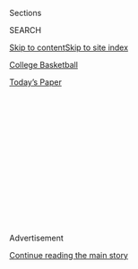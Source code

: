 <div id="app">

<div>

<div>

<div>

<div class="NYTAppHideMasthead css-1q2w90k e1suatyy0">

<div class="section css-ui9rw0 e1suatyy2">

<div class="css-eph4ug er09x8g0">

<div class="css-6n7j50">

</div>

<span class="css-1dv1kvn">Sections</span>

<div class="css-10488qs">

<span class="css-1dv1kvn">SEARCH</span>

</div>

[Skip to content](#site-content)[Skip to site index](#site-index)

</div>

<div id="masthead-section-label" class="css-1wr3we4 eaxe0e00">

[College
Basketball](https://www.nytimes3xbfgragh.onion/section/sports/ncaabasketball)

</div>

<div class="css-10698na e1huz5gh0">

</div>

</div>

<div id="masthead-bar-one" class="section hasLinks css-15hmgas e1csuq9d3">

<div class="css-uqyvli e1csuq9d0">

</div>

<div class="css-1uqjmks e1csuq9d1">

</div>

<div class="css-9e9ivx">

[](https://myaccount.nytimes3xbfgragh.onion/auth/login?response_type=cookie&client_id=vi)

</div>

<div class="css-1bvtpon e1csuq9d2">

[Today’s
Paper](https://www.nytimes3xbfgragh.onion/section/todayspaper)

</div>

</div>

</div>

</div>

<div data-aria-hidden="false">

<div id="site-content" data-role="main">

<div>

<div class="css-1aor85t" style="opacity:0.000000001;z-index:-1;visibility:hidden">

<div class="css-1hqnpie">

<div class="css-epjblv">

<span class="css-17xtcya">[College
Basketball](/section/sports/ncaabasketball)</span><span class="css-x15j1o">|</span><span class="css-fwqvlz">No
Summer Tournaments Means More Recruits Committing to
Colleges</span>

</div>

<div class="css-k008qs">

<div class="css-1iwv8en">

<span class="css-18z7m18"></span>

<div>

</div>

</div>

<span class="css-1n6z4y">https://nyti.ms/2XcmthL</span>

<div class="css-1705lsu">

<div class="css-4xjgmj">

<div class="css-4skfbu" data-role="toolbar" data-aria-label="Social Media Share buttons, Save button, and Comments Panel with current comment count" data-testid="share-tools">

  - 
  - 
  - 
  - 
    
    <div class="css-6n7j50">
    
    </div>

  - 

</div>

</div>

</div>

</div>

</div>

</div>

<div id="NYT_TOP_BANNER_REGION" class="css-13pd83m">

</div>

<div id="top-wrapper" class="css-1sy8kpn">

<div id="top-slug" class="css-l9onyx">

Advertisement

</div>

[Continue reading the main
story](#after-top)

<div class="ad top-wrapper" style="text-align:center;height:100%;display:block;min-height:250px">

<div id="top" class="place-ad" data-position="top" data-size-key="top">

</div>

</div>

<div id="after-top">

</div>

</div>

<div>

<div id="sponsor-wrapper" class="css-1hyfx7x">

<div id="sponsor-slug" class="css-19vbshk">

Supported by

</div>

[Continue reading the main
story](#after-sponsor)

<div id="sponsor" class="ad sponsor-wrapper" style="text-align:center;height:100%;display:block">

</div>

<div id="after-sponsor">

</div>

</div>

<div class="css-186x18t">

</div>

<div class="css-1vkm6nb ehdk2mb0">

# No Summer Tournaments Means More Recruits Committing to Colleges

</div>

Villanova has already received verbal commitments from enough players to
build most of a starting lineup for future seasons.

<div class="css-79elbk" data-testid="photoviewer-wrapper">

<div class="css-z3e15g" data-testid="photoviewer-wrapper-hidden">

</div>

<div class="css-1a48zt4 ehw59r15" data-testid="photoviewer-children">

![<span class="css-16f3y1r e13ogyst0" data-aria-hidden="true">During the
coronavirus pandemic, Villanova Coach Jay Wright has assembled the best
recruits among athletes graduating high school in 2021. Most would not
usually have committed this early if not for the health
crisis.</span><span class="css-cnj6d5 e1z0qqy90" itemprop="copyrightHolder"><span class="css-1ly73wi e1tej78p0">Credit...</span><span><span>Laurence
Kesterson/Associated
Press</span></span></span>](https://static01.graylady3jvrrxbe.onion/images/2020/08/02/sports/28collegehoops-recruiting-1/merlin_169791603_d3412c58-3ce2-449c-8db8-1e1440bb4b48-articleLarge.jpg?quality=75&auto=webp&disable=upscale)

</div>

</div>

<div class="css-18e8msd">

<div class="css-vp77d3 epjyd6m0">

<div class="css-1baulvz">

By <span class="css-1baulvz last-byline" itemprop="name">Adam
Zagoria</span>

</div>

</div>

  - 
    
    <div class="css-ld3wwf e16638kd2">
    
    July 30,
    2020
    
    </div>

  - 
    
    <div class="css-4xjgmj">
    
    <div class="css-d8bdto" data-role="toolbar" data-aria-label="Social Media Share buttons, Save button, and Comments Panel with current comment count" data-testid="share-tools">
    
      - 
      - 
      - 
      - 
        
        <div class="css-6n7j50">
        
        </div>
    
      - 
    
    </div>
    
    </div>

</div>

</div>

<div class="section meteredContent css-1r7ky0e" name="articleBody" itemprop="articleBody">

<div class="css-1fanzo5 StoryBodyCompanionColumn">

<div class="css-53u6y8">

In April, Jay Wright, the men’s basketball coach at Villanova, worried
the coronavirus pandemic would hurt his ability to recruit players from
next year’s high school class.

Because coaches could not watch players in person or have them visit
their campuses that month, Wright was not sure how he and his staff
would be able to properly evaluate the athletes.

“If it affects us and hurts us a little bit, so what?” Wright said in
April. “Suck it up. There’s a lot more important things going on in our
world right now.”

Three months later, his fears seem almost quaint.

After two recent verbal commitments, Wright and his staff now have four
rising seniors committed and thus the No. 1 recruiting class for 2021,
according to the recruiting website 247Sports.com. They include players
who could start in the future: point guard Angelo Brizzi of Virginia,
shooting guard Jordan Longino of Pennsylvania, small forward Trey
Patterson of New Jersey and the big man Nnanna Njoku of Delaware. Under
Wright, Villanova has won two of the last four N.C.A.A. championships,
and these players are eager to be a part of the growing tradition.

</div>

</div>

<div class="css-1fanzo5 StoryBodyCompanionColumn">

<div class="css-53u6y8">

“We don’t have A.A.U. this year, and normally we would be traveling and
focusing on games,” Patterson, out of Rutgers Preparatory School, said
Tuesday in a phone interview. “But because of the pandemic, me and my
family, we’ve had more time to talk to schools and evaluate programs, so
I think that kind of expedited the process.”

In a normal summer, Patterson and many of the other top high school
prospects would be out playing this month at the Nike Peach Jam in North
Augusta, S.C., or at other events across the nation trying to impress
coaches and attract scholarship offers.

Now, with tournaments largely canceled because of the virus and the
N.C.A.A. imposing a dead period for recruiting through at least August,
Patterson verbally committed on June 18 and plans to sign his letter of
intent in the fall.

Several other schools are also benefiting. Baylor, Butler, Ohio State,
Southern California, Louisville, Michigan and Florida State each had
three players committed for 2021 as of Wednesday.

“What’s really pushed up the whole recruiting process is the pandemic
because kids are uncertain as to whether they’re ever going to be able
to make paid visits to these schools, so they’ve had these virtual
visits,” Tom Konchalski, a longtime recruiting expert, said in a phone
interview. “Obviously, that doesn’t give them as much of a feel for the
team, the campus, the coach, the players and the whole culture of the
school as if they took a visit when school was actually in session. But
it’s better than nothing.”

</div>

</div>

<div class="css-1fanzo5 StoryBodyCompanionColumn">

<div class="css-53u6y8">

Jeff Ngandu, a Canadian big man originally from the Democratic Republic
of Congo, pledged to Seton Hall in May for the 2020-21 season without
ever having visited the New Jersey school. Saquan Singleton similarly
committed in April for 2020 to New Mexico out of Hutchinson (Kan.)
Community College. Both stayed in touch with their future coaching
staffs through videoconferencing and phone calls.

“Unfortunately, I couldn’t get to see the visit but I just felt the love
and the connection,” Singleton said.

Jordan Riley, a rising senior guard at Brentwood High School on Long
Island, committed on Friday to Georgetown after only a one-hour visit to
the university this month with his father, Monty. They were not able to
see any students or meet with the basketball team because the campus was
closed. They did not even let Georgetown’s coach, Patrick Ewing, and his
staff know they were on campus.

Yet the visit — along with Ewing’s recruiting message on a daily basis —
was enough to make the 6-foot-4, 185-pound guard pledge to the Hoyas
over Kansas, Florida State, Connecticut and St. John’s. He had visited
St. John’s and UConn, but was unable to visit the other campuses.

“I saw the campus, I saw what I liked and I’m just ready to go there,”
Riley said of Georgetown.

Monty Riley said he wanted to speed up the process because he was being
overwhelmed with calls that he normally would not have received in a
nonpandemic year.

“It was just too many phone calls,” Monty Riley said. “One day I got 30
phone calls. And I’m working. I made him shorten his list and made him
go on from there.”

</div>

</div>

<div class="css-1fanzo5 StoryBodyCompanionColumn">

<div class="css-53u6y8">

Rising seniors and incoming college freshmen aren’t the only ones
committing during the pandemic.

Emoni Bates, the No. 1 prospect in the class of 2022 out of Michigan,
verbally committed to Michigan State last month, more than two years
before he will play his first college basketball game.

</div>

</div>

<div class="css-79elbk" data-testid="photoviewer-wrapper">

<div class="css-z3e15g" data-testid="photoviewer-wrapper-hidden">

</div>

<div class="css-1a48zt4 ehw59r15" data-testid="photoviewer-children">

![<span class="css-16f3y1r e13ogyst0" data-aria-hidden="true">Emoni
Bates, who has been compared to Kevin Durant, is one of the top recruits
among high schoolers graduating in 2022. He has verbally committed to
Michigan
State.</span><span class="css-cnj6d5 e1z0qqy90" itemprop="copyrightHolder"><span class="css-1ly73wi e1tej78p0">Credit...</span><span>Scott
W. Grau/Icon Sportswire, via Getty
Images</span></span>](https://static01.graylady3jvrrxbe.onion/images/2020/08/02/sports/28collegehoops-recruiting-2/28collegehoops-recruiting-2-articleLarge.jpg?quality=75&auto=webp&disable=upscale)

</div>

</div>

<div class="css-1fanzo5 StoryBodyCompanionColumn">

<div class="css-53u6y8">

That could change if Bates reclassifies into the 2021 class. And if the
N.B.A.’s one-and-done rule is collectively bargained away by 2022,
Bates, who has been compared to a young Kevin Durant, could just enter
the N.B.A. draft in 2022 and skip college altogether. He could also
forgo college, and make money, by entering the G-League’s pro pathway
program for elite prospects.

For now, though, his college decision has been made.

“The pandemic had no influence over the timing of our Michigan State
decision,” Elgin Bates, Emoni’s father, said in a text message. “We just
chose to let it be known what we’ve been thinking since seventh grade at
this time. There was no point in waiting or wasting anyone’s time
recruiting.”

Michigan State landed a second pledge in the junior class this week when
center Enoch Boakye verbally pledged to Coach Tom Izzo’s team.

Some college coaches and others in the game believe there could be
another downside to these early commitments besides players changing
their minds before officially signing. They’re bracing for more
transfers — an interesting prospect considering there are already more
than 1,000 players in the N.C.A.A. transfer portal.

Patterson feels the early commitment will help Villanova and his future
teammates in the long run, giving them more time to get to know one
another and understand what they will expect from each other.

“It’s good that we’re almost done with our class now and we have the
opportunity to build relationships with each other over this next year
before we come in and build a relationship with the coaches even more as
well,” he said. “So everybody’s pretty much on the same page.”

</div>

</div>

<div>

</div>

</div>

<div>

</div>

<div>

</div>

<div>

</div>

<div>

<div id="bottom-wrapper" class="css-1ede5it">

<div id="bottom-slug" class="css-l9onyx">

Advertisement

</div>

[Continue reading the main
story](#after-bottom)

<div id="bottom" class="ad bottom-wrapper" style="text-align:center;height:100%;display:block;min-height:90px">

</div>

<div id="after-bottom">

</div>

</div>

</div>

</div>

</div>

## Site Index

<div>

</div>

## Site Information Navigation

  - [© <span>2020</span> <span>The New York Times
    Company</span>](https://help.nytimes3xbfgragh.onion/hc/en-us/articles/115014792127-Copyright-notice)

<!-- end list -->

  - [NYTCo](https://www.nytco.com/)
  - [Contact
    Us](https://help.nytimes3xbfgragh.onion/hc/en-us/articles/115015385887-Contact-Us)
  - [Work with us](https://www.nytco.com/careers/)
  - [Advertise](https://nytmediakit.com/)
  - [T Brand Studio](http://www.tbrandstudio.com/)
  - [Your Ad
    Choices](https://www.nytimes3xbfgragh.onion/privacy/cookie-policy#how-do-i-manage-trackers)
  - [Privacy](https://www.nytimes3xbfgragh.onion/privacy)
  - [Terms of
    Service](https://help.nytimes3xbfgragh.onion/hc/en-us/articles/115014893428-Terms-of-service)
  - [Terms of
    Sale](https://help.nytimes3xbfgragh.onion/hc/en-us/articles/115014893968-Terms-of-sale)
  - [Site
    Map](https://spiderbites.nytimes3xbfgragh.onion)
  - [Help](https://help.nytimes3xbfgragh.onion/hc/en-us)
  - [Subscriptions](https://www.nytimes3xbfgragh.onion/subscription?campaignId=37WXW)

</div>

</div>

</div>

</div>
